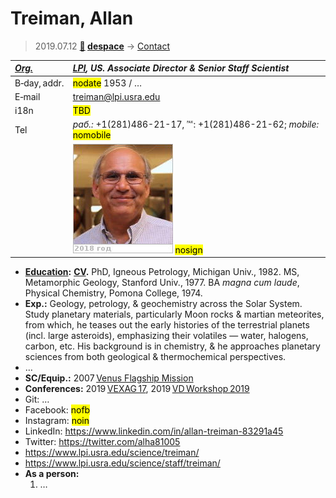 # Treiman, Allan
> 2019.07.12 **[🚀](../index/index.md) [despace](index.md)** → [Contact](contact.md)

|*[Org.](contact.md)*|*[LPI](zz_lpi.md), US. Associate Director & Senior Staff Scientist*|
|:--|:--|
|B‑day, addr.| <mark>nodate</mark> 1953 / … |
|E‑mail| <treiman@lpi.usra.edu> |
|i18n| <mark>TBD</mark> |
|Tel|*раб.:* +1(281)486-21-17, ℻: +1(281)486-21-62; *mobile:* <mark>nomobile</mark> |
|| [![](f/contact/t/treiman1_photo_thumb.jpg)](f/contact/t/treiman1_photo.jpg) <mark>nosign</mark> |

   - **[Education](edu.md):** **[CV](f/contact/t/treiman1_cv.pdf).** PhD, Igneous Petrology, Michigan Univ., 1982. MS, Metamorphic Geology, Stanford Univ., 1977. BA *magna cum laude*, Physical Chemistry, Pomona College, 1974.
   - **Exp.:** Geology, petrology, & geochemistry across the Solar System. Study planetary materials, particularly Moon rocks & martian meteorites, from which, he teases out the early histories of the terrestrial planets (incl. large asteroids), emphasizing their volatiles — water, halogens, carbon, etc. His background is in chemistry, & he approaches planetary sciences from both geological & thermochemical perspectives.
   - …
   - **SC/Equip.:** 2007 [Venus Flagship Mission](venus_flagship_mission.md)
   - **Conferences:** 2019 [VEXAG 17](vexag_2019.md), 2019 [VD Workshop 2019](vdws2019.md)
   - Git: …
   - Facebook: <mark>nofb</mark>
   - Instagram: <mark>noin</mark>
   - LinkedIn: <https://www.linkedin.com/in/allan-treiman-83291a45>
   - Twitter: <https://twitter.com/alha81005>
   - <https://www.lpi.usra.edu/science/treiman/>
   - <https://www.lpi.usra.edu/science/staff/treiman/>
   - **As a person:**
      1. …
